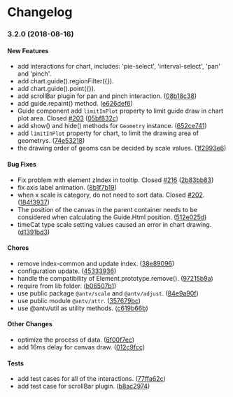 # Changelog

### **3.2.0 \(2018-08-16\)**

#### **New Features**

* add interactions for chart, includes: 'pie-select', 'interval-select', 'pan' and 'pinch'.
* add chart.guide\(\).regionFilter\({}\).
* add chart.guide\(\).point\({}\).
* add scrollBar plugin for pan and pinch interaction. \([08b18c38](https://github.com/antvis/f2/commit/08b18c388242bb19fa38831942c1c8a8aa86834a)\)
* add guide.repaint\(\) method. \([e626def6](https://github.com/antvis/f2/commit/e626def63607f86b2ef2cfb6ebd12defa1f7a570)\)
* Guide component add `limitInPlot` property to limit guide draw in chart plot area. Closed [\#203](https://github.com/antvis/f2/pull/203) \([05bf832c](https://github.com/antvis/f2/commit/05bf832c195338973bc76104dfe7480708f42ed5)\)
* add show\(\) and hide\(\) methods for `Geometry` instance. \([652ce741](https://github.com/antvis/f2/commit/652ce741d44087bec8a00de79608ec2913ed34b8)\)
* add `limitInPlot` property for chart, to limit the drawing area of geometrys. \([74e53218](https://github.com/antvis/f2/commit/74e53218e9bc970feeab5e79ffb62310c31444cf)\)
* the drawing order of geoms can be decided by scale values. \([1f2993e6](https://github.com/antvis/f2/commit/1f2993e6ba818d795108522b56f9d5949a8b7d2c)\)

#### **Bug Fixes**

* Fix problem with element zIndex in tooltip. Closed [\#216](https://github.com/antvis/f2/pull/216) \([2b83bb83](https://github.com/antvis/f2/commit/2b83bb83ab881b9ab073998e59355309126f00c6)\)
* fix axis label animation. \([8b1f7b19](https://github.com/antvis/f2/commit/8b1f7b19d19c3a62af7d7033f7d0fc4154251429)\)
* when x scale is category, do not need to sort data. Closed [\#202](https://github.com/antvis/f2/pull/202). \([184f3937](https://github.com/antvis/f2/commit/184f3937822f7b05ac689ec44e634a10d1c2105e)\)
* The position of the canvas in the parent container needs to be considered when calculating the Guide.Html position. \([512e025d](https://github.com/antvis/f2/commit/512e025d6d60a4e9837722b6585b7ac296a73a9e)\)
* timeCat type scale setting values caused an error in chart drawing. \([d1391bd3](https://github.com/antvis/f2/commit/d1391bd33440e5d817e984a333da268bba8e6a27)\)

#### **Chores**

* remove index-common and update index. \([38e89096](https://github.com/antvis/f2/commit/38e89096c8a7e96e086d62efdf8bf43d27812ff5)\)
* configuration update. \([45333936](https://github.com/antvis/f2/commit/453339369509c439ad024dba18670e61af0b260f)\)
* handle the compatibility of Element.prototype.remove\(\). \([97215b9a](https://github.com/antvis/f2/commit/97215b9ad0c9ea2cf723f3b00a63e5f9fe457b6d)\)
* require from lib folder. \([b06507b1](https://github.com/antvis/f2/commit/b06507b1d75d77c73814e3ce8fd649214e564de9)\)
* use public package `@antv/scale` and `@antv/adjust`. \([84e9a90f](https://github.com/antvis/f2/commit/84e9a90f8614967abab393ac287af9142eea8ce2)\)
* use public module `@antv/attr`. \([357679bc](https://github.com/antvis/f2/commit/357679bc298f998d20ef0bfda3250dbc868a64a8)\)
* use @antv/util as utility methods. \([c619b66b](https://github.com/antvis/f2/commit/c619b66b1dffef5cea94cb1bbd7f3eb4d36192fa)\)

#### **Other Changes**

* optimize the process of data. \([6f00f7ec](https://github.com/antvis/f2/commit/6f00f7ecb7e820420502bd7f157a5a09c0f8adb0)\)
* add 16ms delay for canvas draw. \([012c9fcc](https://github.com/antvis/f2/commit/012c9fcc51a0fae11eca797741e941df31aed89d)\)

#### **Tests**

* add test cases for all of the interactions. \([77ffa62c](https://github.com/antvis/f2/commit/77ffa62c27e2287931479a8d6ac10744aaf17c8c)\)
* add test case for scrollBar plugin. \([b8ac2974](https://github.com/antvis/f2/commit/b8ac29745e735c145e063a435a42ecf2ea967019)\)

